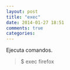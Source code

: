```yaml
---
layout: post
title: "exec"
date: 2014-01-27 18:51
comments: true
categories: 
---
```

Ejecuta comandos.

>$ exec firefox 

